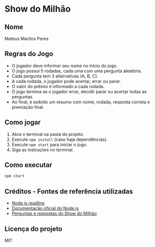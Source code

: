 # Show do Milhão

## Nome
Mateus Martins Peres

## Regras do Jogo
- O jogador deve informar seu nome no início do jogo.
- O jogo possui 5 rodadas, cada uma com uma pergunta aleatória.
- Cada pergunta tem 3 alternativas (A, B, C).
- A cada rodada, o jogador pode acertar, errar ou parar.
- O valor do prêmio é informado a cada rodada.
- O jogo termina se o jogador errar, decidir parar ou acertar todas as perguntas.
- Ao final, é exibido um resumo com nome, rodada, resposta correta e premiação final.

## Como jogar
1. Abra o terminal na pasta do projeto.
2. Execute `npm install` (caso haja dependências).
3. Execute `npm start` para iniciar o jogo.
4. Siga as instruções no terminal.

## Como executar
```bash
npm start
```

## Créditos - Fontes de referência utilizadas
- [Node.js readline](https://nodejs.org/api/readline.html)
- [Documentação oficial do Node.js](https://nodejs.org/en/docs)
- [Perguntas e respostas do Show do Milhão](https://www.recantodasletras.com.br/trabalhosescolares/4134569)

## Licença do projeto
MIT